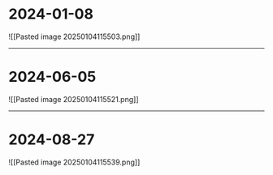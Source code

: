 # 2024-01-08
![[Pasted image 20250104115503.png]]

---
# 2024-06-05
![[Pasted image 20250104115521.png]]

---
# 2024-08-27
![[Pasted image 20250104115539.png]]